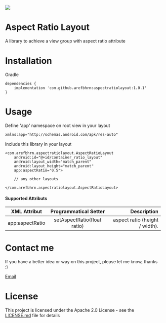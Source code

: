 [![](https://jitpack.io/v/arefbhrn/AspectRatioLayout.svg)](https://jitpack.io/#arefbhrn/AspectRatioLayout)

Aspect Ratio Layout
==============================

A library to achieve a view group with aspect ratio attribute

Installation
===============================

Gradle

```
dependencies {
    implementation 'com.github.arefbhrn:aspectratiolayout:1.0.1'
}
```

Usage
===========================

Define 'app' namespace on root view in your layout

```xml
xmlns:app="http://schemas.android.com/apk/res-auto"
```

Include this library in your layout
```
<com.arefbhrn.aspectratiolayout.AspectRatioLayout
    android:id="@+id/container_ratio_layout"
    android:layout_width="match_parent"
    android:layout_height="match_parent"
    app:aspectRatio="0.5">
    
    // any other layouts
    
</com.arefbhrn.aspectratiolayout.AspectRatioLayout>
 ```
 
####  Supported Attributs

| XML Attribut        | Programmatical Setter           | Description  |
| ------------- |:-------------:| ---------:|
| app:aspectRatio      | setAspectRatio(float ratio)     | aspect ratio (height / width). |
 
Contact me
===========================

If you have a better idea or way on this project, please let me know, thanks :)

[Email](mailto:arefprivate@gmail.com)

License
===========================

This project is licensed under the Apache 2.0 License - see the [LICENSE.md](LICENSE.md) file for details
